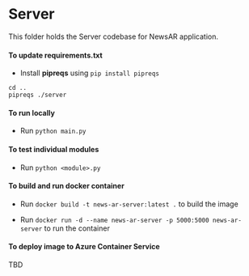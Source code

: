 # Server

This folder holds the Server codebase for NewsAR application. 

#### To update requirements.txt

* Install **pipreqs** using `pip install pipreqs`
```
cd ..
pipreqs ./server
```

#### To run locally
* Run `python main.py`

#### To test individual modules
* Run `python <module>.py`

#### To build and run docker container
* Run `docker build -t news-ar-server:latest .` to build the image

* Run `docker run -d --name news-ar-server -p 5000:5000 news-ar-server` to run the container

#### To deploy image to Azure Container Service
TBD
